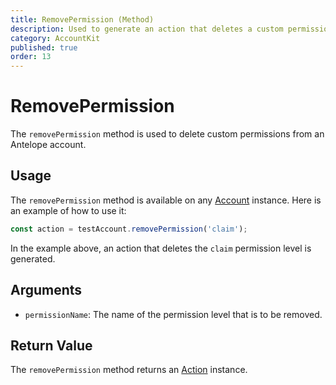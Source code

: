 ```yaml
---
title: RemovePermission (Method)
description: Used to generate an action that deletes a custom permission level from an Antelope account.
category: AccountKit
published: true
order: 13
---
```


# RemovePermission

The `removePermission` method is used to delete custom permissions from an Antelope account. 

## Usage

The `removePermission` method is available on any [Account](/docs/account-kit/account) instance. Here is an example of how to use it:

```typescript
const action = testAccount.removePermission('claim');
```

In the example above, an action that deletes the `claim` permission level is generated.

## Arguments

- `permissionName`: The name of the permission level that is to be removed.

## Return Value

The `removePermission` method returns an [Action](/docs/antelope/action) instance.